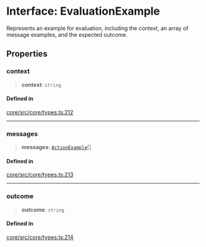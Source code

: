 # Interface: EvaluationExample

Represents an example for evaluation, including the context, an array of message examples, and the expected outcome.

## Properties

### context

> **context**: `string`

#### Defined in

[core/src/core/types.ts:212](https://github.com/ai16z/eliza/blob/c96957e5a5d17e343b499dd4d46ce403856ac5bc/core/src/core/types.ts#L212)

---

### messages

> **messages**: [`ActionExample`](ActionExample.md)[]

#### Defined in

[core/src/core/types.ts:213](https://github.com/ai16z/eliza/blob/c96957e5a5d17e343b499dd4d46ce403856ac5bc/core/src/core/types.ts#L213)

---

### outcome

> **outcome**: `string`

#### Defined in

[core/src/core/types.ts:214](https://github.com/ai16z/eliza/blob/c96957e5a5d17e343b499dd4d46ce403856ac5bc/core/src/core/types.ts#L214)

